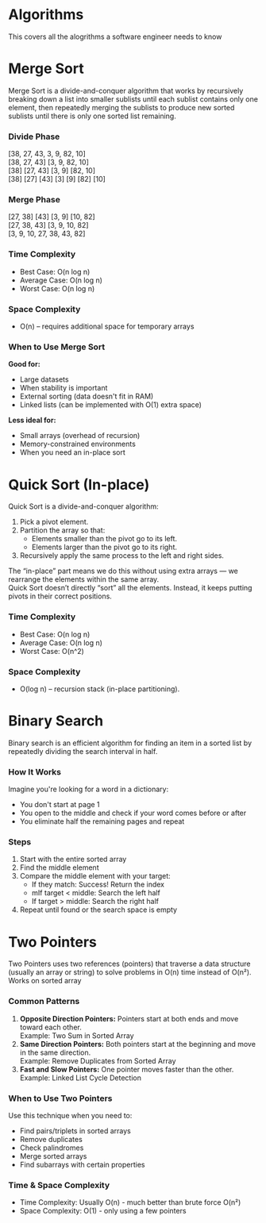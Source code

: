 # Algorithms
This covers all the alogrithms a software engineer needs to know


# Merge Sort
Merge Sort is a divide-and-conquer algorithm that works by recursively breaking down a list into smaller sublists until each sublist contains only one element, then repeatedly merging the sublists to produce new sorted sublists until there is only one sorted list remaining.

### Divide Phase
[38, 27, 43, 3, 9, 82, 10]  
[38, 27, 43] [3, 9, 82, 10]  
[38] [27, 43] [3, 9] [82, 10]  
[38] [27] [43] [3] [9] [82] [10]  

### Merge Phase
[27, 38] [43] [3, 9] [10, 82]  
[27, 38, 43] [3, 9, 10, 82]  
[3, 9, 10, 27, 38, 43, 82]  

### Time Complexity
- Best Case: O(n log n)  
- Average Case: O(n log n)  
- Worst Case: O(n log n)  

### Space Complexity
- O(n) – requires additional space for temporary arrays  

### When to Use Merge Sort
**Good for:**
- Large datasets  
- When stability is important  
- External sorting (data doesn't fit in RAM)  
- Linked lists (can be implemented with O(1) extra space)  

**Less ideal for:**
- Small arrays (overhead of recursion)  
- Memory-constrained environments  
- When you need an in-place sort  



# Quick Sort (In-place)
Quick Sort is a divide-and-conquer algorithm:  
1. Pick a pivot element.  
2. Partition the array so that:  
    - Elements smaller than the pivot go to its left.  
    - Elements larger than the pivot go to its right.  
3. Recursively apply the same process to the left and right sides.  

The “in-place” part means we do this without using extra arrays — we rearrange the elements within the same array.  
Quick Sort doesn’t directly “sort” all the elements. Instead, it keeps putting pivots in their correct positions.  

### Time Complexity
- Best Case: O(n log n)  
- Average Case: O(n log n)  
- Worst Case: O(n^2)  

### Space Complexity
- O(log n) – recursion stack (in-place partitioning).  






# Binary Search
Binary search is an efficient algorithm for finding an item in a sorted list by repeatedly dividing the search interval in half.  

### How It Works
Imagine you're looking for a word in a dictionary:  
- You don't start at page 1  
- You open to the middle and check if your word comes before or after  
- You eliminate half the remaining pages and repeat  

### Steps
1. Start with the entire sorted array  
2. Find the middle element  
3. Compare the middle element with your target:  
    - If they match: Success! Return the index  
    - mIf target < middle: Search the left half  
    - If target > middle: Search the right half  
4. Repeat until found or the search space is empty  





# Two Pointers
Two Pointers uses two references (pointers) that traverse a data structure (usually an array or string) to solve problems in O(n) time instead of O(n²). Works on sorted array

### Common Patterns
1. **Opposite Direction Pointers:**
Pointers start at both ends and move toward each other.  
Example: Two Sum in Sorted Array  
2. **Same Direction Pointers:**
Both pointers start at the beginning and move in the same direction.  
Example: Remove Duplicates from Sorted Array  
3. **Fast and Slow Pointers:**
One pointer moves faster than the other.   
Example: Linked List Cycle Detection  

### When to Use Two Pointers
Use this technique when you need to:
- Find pairs/triplets in sorted arrays
- Remove duplicates
- Check palindromes
- Merge sorted arrays
- Find subarrays with certain properties

### Time & Space Complexity
- Time Complexity: Usually O(n) - much better than brute force O(n²)
- Space Complexity: O(1) - only using a few pointers